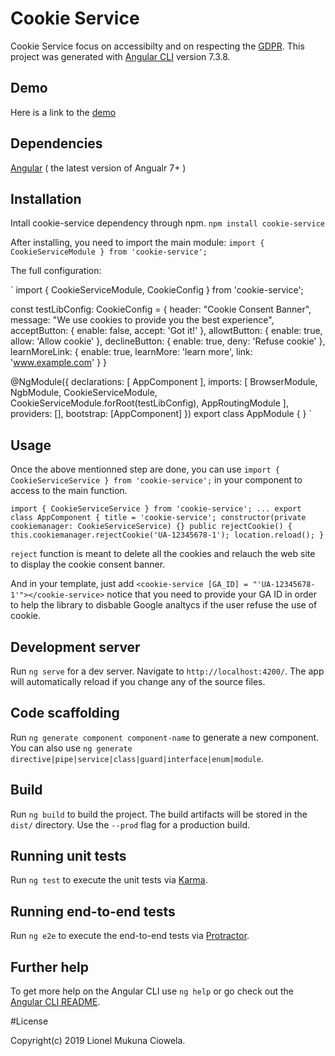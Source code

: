 # Cookie Service
Cookie Service focus on accessibilty and on respecting the [GDPR](https://fr.wikipedia.org/wiki/R%C3%A8glement_g%C3%A9n%C3%A9ral_sur_la_protection_des_donn%C3%A9es).
This project was generated with [Angular CLI](https://github.com/angular/angular-cli) version 7.3.8.

## Demo
Here is a link to the [demo]()

## Dependencies

[Angular](https://angular.io/) ( the latest version of Angualr 7+ )

## Installation

Intall cookie-service dependency through npm.
`npm install cookie-service`

After installing, you need to import the main module:
`import { CookieServiceModule } from 'cookie-service';`

The full configuration:

`
import { CookieServiceModule, CookieConfig } from 'cookie-service';<br>

const testLibConfig: CookieConfig = {
  header: "Cookie Consent Banner",
  message: "We use cookies to provide you the best experience",
  acceptButton: {
    enable: false,
    accept: 'Got it!'
  },
  allowtButton: {
    enable: true,
    allow: 'Allow cookie'
  },
  declineButton: {
    enable: true,
    deny: 'Refuse cookie'
  },
  learnMoreLink: {
    enable: true,
    learnMore: 'learn more',
    link: 'www.example.com'
  }
}

@NgModule({
  declarations: [
    AppComponent
  ],
  imports: [
    BrowserModule,
    NgbModule,
    CookieServiceModule,
    CookieServiceModule.forRoot(testLibConfig),
    AppRoutingModule
  ],
  providers: [],
  bootstrap: [AppComponent]
})
export class AppModule { }
`

## Usage

Once the above mentionned step are done, you can use `import { CookieServiceService } from 'cookie-service';` in your component to access to the main function.

`
import { CookieServiceService } from 'cookie-service';
...
export class AppComponent {
  title = 'cookie-service';
  constructor(private cookiemanager: CookieServiceService) {}
  public rejectCookie() {
    this.cookiemanager.rejectCookie('UA-12345678-1');
    location.reload();
  }
`

`reject` function is meant to delete all the cookies and relauch the web site to display the cookie consent banner.

And in your template, just add 
`<cookie-service [GA_ID] = "'UA-12345678-1'"></cookie-service>`
notice that you need to provide your GA ID in order to help the library to disbable Google analtycs if the user refuse the use of cookie.

## Development server

Run `ng serve` for a dev server. Navigate to `http://localhost:4200/`. The app will automatically reload if you change any of the source files.

## Code scaffolding

Run `ng generate component component-name` to generate a new component. You can also use `ng generate directive|pipe|service|class|guard|interface|enum|module`.

## Build

Run `ng build` to build the project. The build artifacts will be stored in the `dist/` directory. Use the `--prod` flag for a production build.

## Running unit tests

Run `ng test` to execute the unit tests via [Karma](https://karma-runner.github.io).

## Running end-to-end tests

Run `ng e2e` to execute the end-to-end tests via [Protractor](http://www.protractortest.org/).

## Further help

To get more help on the Angular CLI use `ng help` or go check out the [Angular CLI README](https://github.com/angular/angular-cli/blob/master/README.md).

#License

Copyright(c) 2019 Lionel Mukuna Ciowela.
